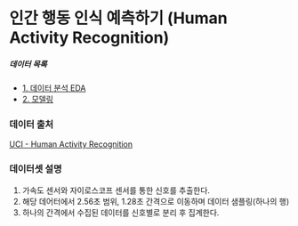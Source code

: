 # 인간 행동 인식 예측하기 (Human Activity Recognition)
##### 데이터 목록
- [1. 데이터 분석 EDA](./jupyter/1.EDA.ipynb)  
- [2. 모델링](./jupyter/2.Modeling.ipynb)  

### 데이터 출처
[UCI - Human Activity Recognition](https://archive.ics.uci.edu/dataset/240/human+activity+recognition+using+smartphones)  

### 데이터셋 설명
1. 가속도 센서와 자이로스코프 센서를 통한 신호를 추출한다.
2. 해당 데어터에서 2.56초 범위, 1.28초 간격으로 이동하며 데이터 샘플링(하나의 행)
3. 하나의 간격에서 수집된 데이터를 신호별로 분리 후 집계한다.